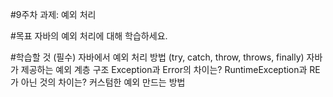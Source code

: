 #9주차 과제: 예외 처리

#목표
자바의 예외 처리에 대해 학습하세요.

#학습할 것 (필수)
자바에서 예외 처리 방법 (try, catch, throw, throws, finally)
자바가 제공하는 예외 계층 구조
Exception과 Error의 차이는?
RuntimeException과 RE가 아닌 것의 차이는?
커스텀한 예외 만드는 방법